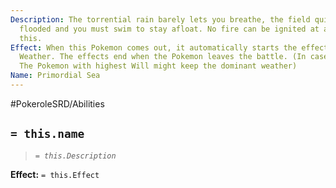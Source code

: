 ```yaml
---
Description: The torrential rain barely lets you breathe, the field quickly becomes
  flooded and you must swim to stay afloat. No fire can be ignited at a time like
  this.
Effect: When this Pokemon comes out, it automatically starts the effects of Typhoon
  Weather. The effects end when the Pokemon leaves the battle. (In case of stalemate,
  The Pokemon with highest Will might keep the dominant weather)
Name: Primordial Sea
---
```


#PokeroleSRD/Abilities

## `= this.name`

> *`= this.Description`*

**Effect:** `= this.Effect`

